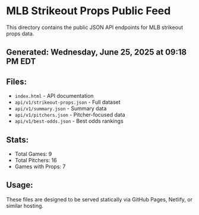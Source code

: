 # MLB Strikeout Props Public Feed

This directory contains the public JSON API endpoints for MLB strikeout props data.

## Generated: Wednesday, June 25, 2025 at 09:18 PM EDT

## Files:
- `index.html` - API documentation
- `api/v1/strikeout-props.json` - Full dataset
- `api/v1/summary.json` - Summary data
- `api/v1/pitchers.json` - Pitcher-focused data  
- `api/v1/best-odds.json` - Best odds rankings

## Stats:
- Total Games: 9
- Total Pitchers: 16
- Games with Props: 7

## Usage:
These files are designed to be served statically via GitHub Pages, Netlify, or similar hosting.
